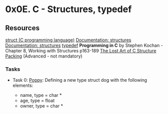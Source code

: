 # 0x0E. C - Structures, typedef
## Resources
[struct (C programming language)](https://en.wikipedia.org/wiki/Struct_(C_programming_language))
[Documentation: structures](https://github.com/holbertonschool/Betty/wiki/Documentation:-Data-structures)
[Documentation: structures](https://publications.gbdirect.co.uk//c_book/chapter8/typedef.html)
[typedef](https://publications.gbdirect.co.uk//c_book/chapter8/typedef.html)
**Programming in C** by Stephen Kochan - Chapter 8, Working with Structures p163-189
[The Lost Art of C Structure Packing](http://www.catb.org/esr/structure-packing/) (Advanced - not mandatory)

### Tasks
+ Task 0: [Poppy](): Defining a new type struct dog with the following elements:

	+ name, type = char *
	+ age, type = float
	+ owner, type = char *
